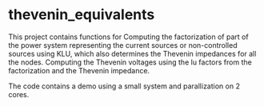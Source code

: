 # thevenin_equivalents

This project contains functions for
  Computing the factorization of part of the power system representing the current sources or non-controlled sources using KLU, which also determines the Thevenin impedances for all the nodes.
  Computing the Thevenin voltages using the lu factors from the factorization and the Thevenin impedance.
  
  
The code contains a demo using a small system and parallization on 2 cores.
